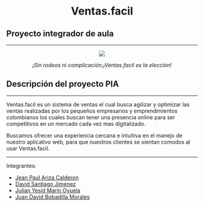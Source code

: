 <h1 align="center"> Ventas.facil</h1>

## Proyecto integrador de aula
---
<p align="center"><img src="https://github.com/jeanlol0123/Ventas.facil/assets/111474574/ed525961-c2cf-46ab-bf2d-e3a630b82688)"/></p>
<p align="center"><em>¡Sin rodeos ni complicación,¡Ventas.facil es la elección!</em> </p>



## Descripción del proyecto PIA
---
Ventas.facil es un sistema de ventas el cual busca agilizar y optimizar las ventas realizadas por los pequeños empresarios y emprendimientos colombianos los cuales buscan tener una presencia online para ser competitivos en un mercado cada vez mas digitalizado.

Buscamos ofrecer una experiencia cercana e intuitiva en el manejo de nuestro aplicativo web, para que nuestros clientes se sientan comodos al usar Ventas.facil.



---
<p>Integrantes:</p>
<ul>
  <li><a href="https://github.com/jeanlol0123">Jean Paul Ariza Calderon</a></li>
  <li><a href="https://github.com/D4V1D16">David Santiago Jimenez</a></li>
  <li><a href="https://github.com/Jlydm">Julian Yesid Marin Oyuela</a></li>
  <li><a href="https://github.com/ElJuanxi">Juan David Bobadilla Morales</a></li>
</ul>
